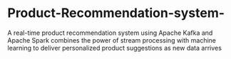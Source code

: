 # Product-Recommendation-system-
A real-time product recommendation system using Apache Kafka and Apache Spark combines the power of stream processing with machine learning to deliver personalized product suggestions as new data arrives
